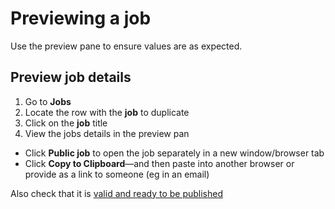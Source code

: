 # Previewing a job

Use the preview pane to ensure values are as expected.

<instructions>

## Preview job details

1. Go to **Jobs**
2. Locate the row <span class="mdi mdi-checkbox-marked-outline"></span> with the **job** to duplicate
3. Click on the <span class="mdi mdi-pencil-outline"></span> **job** title
4. View the jobs details in the preview pan

</instructions>

* Click **Public job** <span class="mdi mdi-open-in-new"/> to open the job separately in a new window/browser tab
* Click <span class="mdi mdi-content-copy"/> **Copy to Clipboard**&mdash;and then paste into another browser or provide as a link to someone (eg in an email)

Also check that it is [valid and ready to be published](preparing-a-job-ready-publish)
